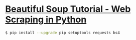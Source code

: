 # [Beautiful Soup Tutorial - Web Scraping in Python](https://www.youtube.com/watch?v=87Gx3U0BDlo)

```bash
$ pip install --upgrade pip setuptools requests bs4
```
